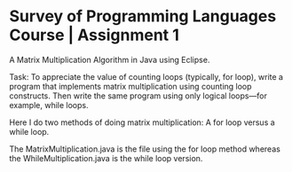 # Survey of Programming Languages Course | Assignment 1 
A Matrix Multiplication Algorithm in Java using Eclipse. 

Task: To appreciate the value of counting loops (typically, for loop), write a program that implements matrix multiplication using counting loop constructs. Then write the same program using only logical loops—for example, while loops. 

Here I do two methods of doing matrix multiplication: A for loop versus a while loop.

The MatrixMultiplication.java is the file using the for loop method whereas the WhileMultiplication.java is the while loop version. 
